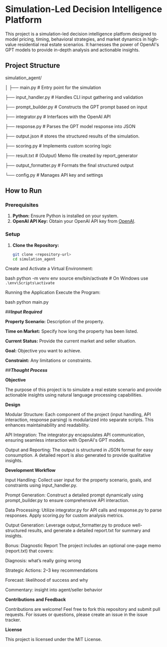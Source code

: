 # Simulation-Led Decision Intelligence Platform

This project is a simulation-led decision intelligence platform designed to model pricing, timing, behavioral strategies, and market dynamics in high-value residential real estate scenarios. It harnesses the power of OpenAI's GPT models to provide in-depth analysis and actionable insights.

## Project Structure

simulation_agent/

│
├── main.py # Entry point for the simulation

├── input_handler.py # Handles CLI input gathering and validation

├── prompt_builder.py # Constructs the GPT prompt based on input

├── integrator.py # Interfaces with the OpenAI API

├── response.py # Parses the GPT model response into JSON

├── output.json # stores the structured results of the simulation. 

├── scoring.py # Implements custom scoring logic

├── result.txt # (Output) Memo file created by report_generator

├── output_formatter.py # Formats the final structured output

└── config.py # Manages API key and settings


## How to Run

### Prerequisites

1. **Python:** Ensure Python is installed on your system.
2. **OpenAI API Key:** Obtain your OpenAI API key from [OpenAI](https://platform.openai.com/).

### Setup

1. **Clone the Repository:**

   ```bash
   git clone <repository-url>
   cd simulation_agent
Create and Activate a Virtual Environment:

bash
python -m venv env
source env/bin/activate     # On Windows use `.\env\Scripts\activate`

Running the Application
Execute the Program:

bash
python main.py

##***Input Required***

**Property Scenario:** Description of the property.

**Time on Market:** Specify how long the property has been listed. 

**Current Status:** Provide the current market and seller situation.

**Goal:** Objective you want to achieve.

**Constraint:** Any limitations or constraints.




##***Thought Process***

**Objective**

The purpose of this project is to simulate a real estate scenario and provide actionable insights using natural language processing capabilities.

**Design**

Modular Structure:
Each component of the project (input handling, API interaction, response parsing) is modularized into separate scripts. This enhances maintainability and readability.

API Integration:
The integrator.py encapsulates API communication, ensuring seamless interaction with OpenAI's GPT models.

Output and Reporting:
The output is structured in JSON format for easy consumption. A detailed report is also generated to provide qualitative insights.

**Development Workflow**

Input Handling:
Collect user input for the property scenario, goals, and constraints using input_handler.py.

Prompt Generation:
Construct a detailed prompt dynamically using prompt_builder.py to ensure comprehensive API interaction.

Data Processing:
Utilize integrator.py for API calls and response.py to parse responses. Apply scoring.py for custom analysis metrics.

Output Generation:
Leverage output_formatter.py to produce well-structured results, and generate a detailed report.txt for summary and insights.


Bonus: Diagnostic Report
The project includes an optional one-page memo (report.txt) that covers:

Diagnosis: what’s really going wrong

Strategic Actions: 2–3 key recommendations

Forecast: likelihood of success and why

Commentary: insight into agent/seller behavior

**Contributions and Feedback**

Contributions are welcome! Feel free to fork this repository and submit pull requests. For issues or questions, please create an issue in the issue tracker.

**License**

This project is licensed under the MIT License.
